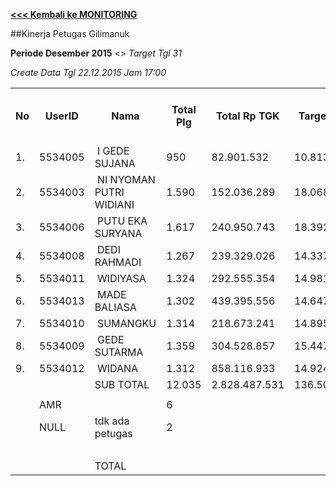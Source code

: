 **[<<< Kembali ke MONITORING](https://github.com/suriawan/Area-Bali-Utara/blob/master/TUSBUNG.md)**

##Kinerja Petugas Gilimanuk

**Periode Desember 2015** <> _Target Tgl 31_



_Create Data Tgl 22.12.2015 Jam 17:00_


<table><tbody><tr><th>No</th><th>UserID</th><th>Nama</th><th>Total Plg</th><th>Total Rp TGK</th><th>Target TGK</th><th>Realisasi Saldo TGK (Blm Lunas)</th><th>% Pencapaian Thd Target TGK</th><th>BOBOT SLA</th><th>PK 1 Bln - Blm Lunas</th><th>PK 2 Bln - Blm Lunas</th><th>PK 3 Bln - Blm Lunas</th><th>PK 4 Bln - Blm Lunas</th></tr><tr><td>1.</td><td>5534005</td><td>&nbsp;I GEDE SUJANA</td><td>950</td><td>82.901.532</td><td>10.813.725</td><td>8.363.099</td><td>123%</td><td>13,50%</td><td>99</td><td>1</td><td>0</td><td>0</td></tr><tr><td>2.</td><td>5534003</td><td>&nbsp;NI NYOMAN PUTRI WIDIANI</td><td>1.590</td><td>152.036.289</td><td>18.068.886</td><td>14.545.817</td><td>119%</td><td>13,50%</td><td>171</td><td>0</td><td>0</td><td>0</td></tr><tr><td>3.</td><td>5534006</td><td>&nbsp;PUTU EKA SURYANA</td><td>1.617</td><td>240.950.743</td><td>18.392.229</td><td>34.336.718</td><td>13%</td><td>2,50%</td><td>239</td><td>11</td><td>0</td><td>0</td></tr><tr><td>4.</td><td>5534008</td><td>&nbsp;DEDI RAHMADI</td><td>1.267</td><td>239.329.026</td><td>14.337.257</td><td>32.488.073</td><td>-27%</td><td>0,00%</td><td>240</td><td>3</td><td>0</td><td>0</td></tr><tr><td>5.</td><td>5534011</td><td>&nbsp;WIDIYASA</td><td>1.324</td><td>292.555.354</td><td>14.981.763</td><td>55.063.097</td><td>-168%</td><td>0,00%</td><td>168</td><td>24</td><td>0</td><td>0</td></tr><tr><td>6.</td><td>5534013</td><td>&nbsp;MADE BALIASA</td><td>1.302</td><td>439.395.556</td><td>14.647.171</td><td>63.834.450</td><td>-236%</td><td>0,00%</td><td>282</td><td>35</td><td>3</td><td>0</td></tr><tr><td>7.</td><td>5534010</td><td>&nbsp;SUMANGKU</td><td>1.314</td><td>218.673.241</td><td>14.895.797</td><td>66.847.815</td><td>-249%</td><td>0,00%</td><td>189</td><td>17</td><td>0</td><td>0</td></tr><tr><td>8.</td><td>5534009</td><td>&nbsp;GEDE SUTARMA</td><td>1.359</td><td>304.528.857</td><td>15.447.804</td><td>70.310.220</td><td>-255%</td><td>0,00%</td><td>236</td><td>19</td><td>2</td><td>0</td></tr><tr><td>9.</td><td>5534012</td><td>&nbsp;WIDANA</td><td>1.312</td><td>858.116.933</td><td>14.924.438</td><td>86.471.780</td><td>-379%</td><td>0,00%</td><td>190</td><td>17</td><td>4</td><td>0</td></tr><tr><td> </td><td> </td><td>SUB TOTAL</td><td>12.035</td><td>2.828.487.531</td><td>136.509.070</td><td>432.261.069</td><td>-117%</td><td>0,00%</td><td>1.814</td><td>127</td><td>9</td><td>0</td></tr><tr><td> </td><td> </td><td> </td><td> </td><td> </td><td> </td><td> </td><td> </td><td> </td><td> </td><td> </td><td> </td><td> </td></tr><tr><td> </td><td>AMR</td><td> </td><td>6</td><td> </td><td> </td><td>57.296.312</td><td> </td><td> </td><td>0</td><td>0</td><td>0</td><td>0</td></tr><tr><td> </td><td>NULL</td><td>tdk ada petugas</td><td>2</td><td> </td><td> </td><td>451.488</td><td> </td><td> </td><td>0</td><td>0</td><td>2</td><td>0</td></tr><tr><td> </td><td> </td><td> </td><td> </td><td> </td><td> </td><td> 57.747.800 </td><td> </td><td> </td><td>0</td><td>0</td><td>2</td><td>0</td></tr><tr><td> </td><td> </td><td>TOTAL</td><td> </td><td> </td><td> </td><td> 490.008.869 </td><td> </td><td> </td><td>1.814</td><td>127</td><td>11</td><td>0</td></tr></tbody></table>
